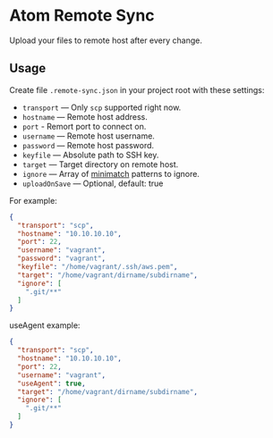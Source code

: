 # Atom Remote Sync

Upload your files to remote host after every change.

## Usage

Create file `.remote-sync.json` in your project root with these settings:

* `transport` — Only `scp` supported right now.
* `hostname` — Remote host address.
* `port` - Remort port to connect on.
* `username` — Remote host username.
* `password` — Remote host password.
* `keyfile` — Absolute path to SSH key.
* `target` — Target directory on remote host.
* `ignore` — Array of [minimatch](https://github.com/isaacs/minimatch) patterns
  to ignore.
* `uploadOnSave` — Optional, default: true

For example:

```json
{
  "transport": "scp",
  "hostname": "10.10.10.10",
  "port": 22,
  "username": "vagrant",
  "password": "vagrant",
  "keyfile": "/home/vagrant/.ssh/aws.pem",
  "target": "/home/vagrant/dirname/subdirname",
  "ignore": [
    ".git/**"
  ]
}
```

useAgent example:
```json
{
  "transport": "scp",
  "hostname": "10.10.10.10",
  "port": 22,
  "username": "vagrant",
  "useAgent": true,
  "target": "/home/vagrant/dirname/subdirname",
  "ignore": [
    ".git/**"
  ]
}
```
